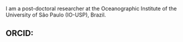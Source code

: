 I am a post-doctoral researcher at the Oceanographic Institute of the University of São Paulo (IO-USP), Brazil. 

## ORCID:
<a href="https://orcid.org/0000-0003-3084-707X" a>
